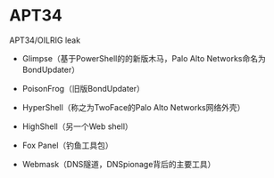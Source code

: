 # APT34
APT34/OILRIG leak
- Glimpse（基于PowerShell的的新版木马，Palo Alto Networks命名为BondUpdater）

- PoisonFrog（旧版BondUpdater）

- HyperShell（称之为TwoFace的Palo Alto Networks网络外壳）

- HighShell（另一个Web shell）

- Fox Panel（钓鱼工具包）

- Webmask（DNS隧道，DNSpionage背后的主要工具）
